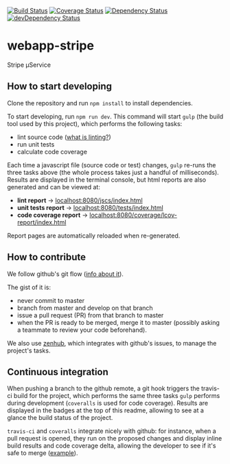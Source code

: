 [![Build Status](https://travis-ci.org/please-beer/webapp-stripe.svg?branch=master)](https://travis-ci.org/please-beer/webapp-stripe)
[![Coverage Status](https://img.shields.io/coveralls/please-beer/webapp-stripe.svg)](https://coveralls.io/r/please-beer/webapp-stripe?branch=master)
[![Dependency Status](https://david-dm.org/please-beer/webapp-stripe.svg)](https://david-dm.org/please-beer/webapp-stripe)
[![devDependency Status](https://david-dm.org/please-beer/webapp-stripe/dev-status.svg)](https://david-dm.org/please-beer/webapp-stripe#info=devDependencies)

# webapp-stripe

Stripe µService

## How to start developing

Clone the repository and run `npm install` to install dependencies.

To start developing, run `npm run dev`. This command will start `gulp` (the
build tool used by this project), which performs the following tasks:

- lint source code ([what is linting?](http://stackoverflow.com/questions/8503559/what-is-linting))
- run unit tests
- calculate code coverage

Each time a javascript file (source code or test) changes, `gulp` re-runs the
three tasks above (the whole process takes just a handful of milliseconds).
Results are displayed in the terminal console, but html reports are also
generated and can be viewed at:

- **lint report** -> [localhost:8080/jscs/index.html](http://localhost:8080/jscs/index.html)
- **unit tests report** -> [localhost:8080/tests/index.html](http://localhost:8080/tests/index.html)
- **code coverage report** -> [localhost:8080/coverage/lcov-report/index.html](http://localhost:8080/coverage/lcov-report/index.html)

Report pages are automatically reloaded when re-generated.

## How to contribute

We follow github's git flow ([info about it](https://guides.github.com/introduction/flow/)).

The gist of it is:

- never commit to master
- branch from master and develop on that branch
- issue a pull request (PR) from that branch to master
- when the PR is ready to be merged, merge it to master (possibly asking a
  teammate to review your code beforehand).

We also use [zenhub](https://zenhub.io), which integrates with github's issues,
to manage the project's tasks.

## Continuous integration

When pushing a branch to the github remote, a git hook triggers the travis-ci
build for the project, which performs the same three tasks `gulp` performs
during development (`coveralls` is used for code coverage). Results are
displayed in the badges at the top of this readme, allowing to see at a glance
the build status of the project.

`travis-ci` and `coveralls` integrate nicely with github: for instance, when a
pull request is opened, they run on the proposed changes and display inline
build results and code coverage delta, allowing the developer to see if it's
safe to merge ([example](https://github.com/mondora/asteroid/pull/27)).
